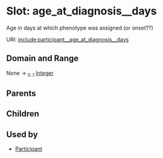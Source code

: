 
# Slot: age_at_diagnosis__days


Age in days at which phenotype was assigned (or onset??)

URI: [include:participant__age_at_diagnosis__days](https://w3id.org/include/participant__age_at_diagnosis__days)


## Domain and Range

None &#8594;  <sub>0..1</sub> [Integer](types/Integer.md)

## Parents


## Children


## Used by

 * [Participant](Participant.md)
